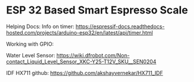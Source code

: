 # ESP 32 Based Smart Espresso Scale


Helping Docs:
Info on timer:
https://espressif-docs.readthedocs-hosted.com/projects/arduino-esp32/en/latest/api/timer.html

Working with GPIO:


Water Level Sensor:
https://wiki.dfrobot.com/Non-contact_Liquid_Level_Sensor_XKC-Y25-T12V_SKU__SEN0204




IDF HX711 github:
https://github.com/akshayvernekar/HX711_IDF



